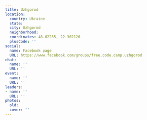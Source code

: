 ```yaml
---
title: Uzhgorod
location:
  country: Ukraine
  state: 
  city: Uzhgorod
  neighborhood: 
  coordinates: 48.62235, 22.302126
  plusCode: ''
social:
  name: Facebook page
  URL: https://www.facebook.com/groups/free.code.camp.uzhgorod
chat:
  name: ''
  URL: ''
event:
  name: ''
  URL: ''
leaders:
- name: ''
  URL: ''
photos:
  old: 
  cover: ''
---
```

